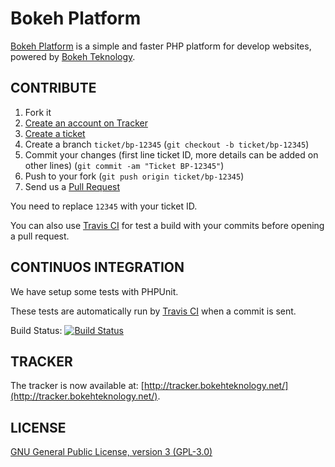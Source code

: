 Bokeh Platform
==============

[Bokeh Platform](http://www.bokehteknology.net/index.php/projects/bokeh_platform) is a simple and faster PHP platform for develop websites, powered by [Bokeh Teknology](http://www.bokehteknology.net/).


CONTRIBUTE
----------

1. Fork it
2. [Create an account on Tracker](http://tracker.bokehteknology.net/)
2. [Create a ticket](http://tracker.bokehteknology.net/bokehplatform/issues/new)
3. Create a branch `ticket/bp-12345` (`git checkout -b ticket/bp-12345`)
4. Commit your changes (first line ticket ID, more details can be added on other lines) (`git commit -am "Ticket BP-12345"`)
5. Push to your fork (`git push origin ticket/bp-12345`)
6. Send us a [Pull Request](https://github.com/bokehteknology/Bokeh-Platform/pulls)

You need to replace `12345` with your ticket ID.

You can also use [Travis CI](http://travis-ci.org/) for test a build with your commits before opening a pull request.


CONTINUOS INTEGRATION
---------------------

We have setup some tests with PHPUnit.

These tests are automatically run by [Travis CI](http://travis-ci.org/) when a commit is sent.

Build Status: [![Build Status](https://secure.travis-ci.org/bokehteknology/Bokeh-Platform.png?branch=master)](http://travis-ci.org/bokehteknology/Bokeh-Platform)


TRACKER
-------

The tracker is now available at: [http://tracker.bokehteknology.net/](http://tracker.bokehteknology.net/).


LICENSE
-------

[GNU General Public License, version 3 (GPL-3.0)](http://opensource.org/licenses/GPL-3.0)